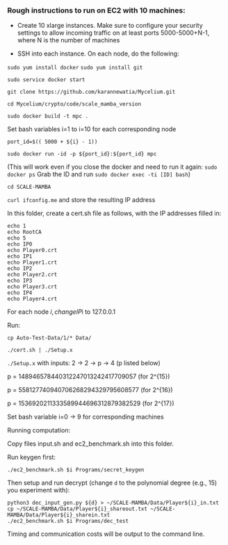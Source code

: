 ### Rough instructions to run on EC2 with 10 machines:

- Create 10 xlarge instances. Make sure to configure your security settings to allow incoming traffic on at least ports 5000-5000+N-1, where N is the number of machines

- SSH into each instance. On each node, do the following:

`sudo yum install docker`
`sudo yum install git`

`sudo service docker start`

`git clone https://github.com/karannewatia/Mycelium.git`

`cd Mycelium/crypto/code/scale_mamba_version`

`sudo docker build -t mpc . `

Set bash variables i=1 to i=10 for each corresponding node

`port_id=$(( 5000 + ${i} - 1))`

`sudo docker run -id -p ${port_id}:${port_id} mpc `

(This will work even if you close the docker and need  to run it again:
`sudo docker ps`
Grab the ID and run `sudo docker exec -ti [ID] bash`)

`cd SCALE-MAMBA`

`curl ifconfig.me` and store the resulting IP address

In this folder, create a cert.sh file as follows, with the IP addresses filled in:

```
echo 1
echo RootCA
echo 5
echo IP0
echo Player0.crt
echo IP1
echo Player1.crt
echo IP2
echo Player2.crt
echo IP3
echo Player3.crt
echo IP4
echo Player4.crt
```

For each node $i, change IP$i to 127.0.0.1

Run:

`cp Auto-Test-Data/1/* Data/`

`./cert.sh | ./Setup.x`

`./Setup.x` with inputs: 2 -> 2 -> p -> 4 (p listed below)

p = 148946578440312247013242417709057 (for 2^{15})

p = 558127740940706268294329795608577 (for 2^{16})

p = 1536920211333589944696312879382529 (for 2^{17})

Set bash variable i=0 -> 9 for corresponding machines

Running computation:

Copy files input.sh and ec2_benchmark.sh into this folder.

Run keygen first:

```./ec2_benchmark.sh $i Programs/secret_keygen```

Then setup and run decrypt (change `d` to the polynomial degree (e.g., 15) you experiment with):
```
python3 dec_input_gen.py ${d} > ~/SCALE-MAMBA/Data/Player${i}_in.txt
cp ~/SCALE-MAMBA/Data/Player${i}_shareout.txt ~/SCALE-MAMBA/Data/Player${i}_sharein.txt
./ec2_benchmark.sh $i Programs/dec_test
```


Timing and communication costs will be output to the command line.
